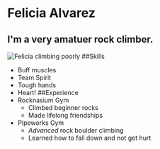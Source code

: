 # Felicia Alvarez
## I'm a very amatuer rock climber.
![Felicia climbing poorly](/IMG_4246.JPG)
##Skills
* Buff muscles
* Team Spirit
* Tough hands
* Heart!
##Experience
* Rocknasium Gym
  * Climbed beginner rocks
  * Made lifelong friendships
* Pipeworks Gym
  *  _Advanced_ rock boulder climbing
  *  Learned how to fall down and not get hurt
